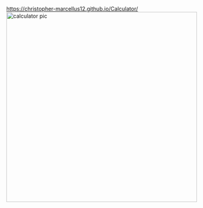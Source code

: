https://christopher-marcellus12.github.io/Calculator/
<img width="500" alt="calculator pic" src="https://github.com/user-attachments/assets/5771ed39-96fa-467d-94bb-579f3f76e66e">
